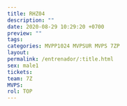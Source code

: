```yaml
---
title: RHZ04
description: ""
date: 2020-08-29 10:29:20 +0700
preview: ""
tags: 
categories: MVPP1024 MVPSUR MVPS 7ZP
layout: 
permalink: /entrenador/:title.html
sex: male1
tickets: 
team: 7Z
MVPS: 
rol: TOP
---
```

